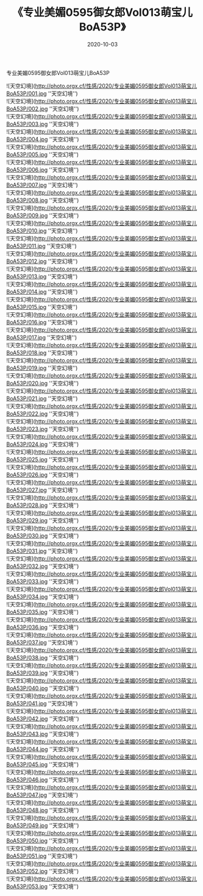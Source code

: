 ﻿---
layout: post
title:  《专业美媚0595御女郎Vol013萌宝儿BoA53P》
date:   2020-10-03
img: http://photo.orgx.cf/性感/2020/专业美媚0595御女郎Vol013萌宝儿BoA53P/000.jpg
categories: [美女, 性感, 泳衣]
---

专业美媚0595御女郎Vol013萌宝儿BoA53P



![天空幻境](http://photo.orgx.cf/性感/2020/专业美媚0595御女郎Vol013萌宝儿BoA53P/001.jpg ''天空幻境'') <br>
![天空幻境](http://photo.orgx.cf/性感/2020/专业美媚0595御女郎Vol013萌宝儿BoA53P/002.jpg ''天空幻境'') <br>
![天空幻境](http://photo.orgx.cf/性感/2020/专业美媚0595御女郎Vol013萌宝儿BoA53P/003.jpg ''天空幻境'') <br>
![天空幻境](http://photo.orgx.cf/性感/2020/专业美媚0595御女郎Vol013萌宝儿BoA53P/004.jpg ''天空幻境'') <br>
![天空幻境](http://photo.orgx.cf/性感/2020/专业美媚0595御女郎Vol013萌宝儿BoA53P/005.jpg ''天空幻境'') <br>
![天空幻境](http://photo.orgx.cf/性感/2020/专业美媚0595御女郎Vol013萌宝儿BoA53P/006.jpg ''天空幻境'') <br>
![天空幻境](http://photo.orgx.cf/性感/2020/专业美媚0595御女郎Vol013萌宝儿BoA53P/007.jpg ''天空幻境'') <br>
![天空幻境](http://photo.orgx.cf/性感/2020/专业美媚0595御女郎Vol013萌宝儿BoA53P/008.jpg ''天空幻境'') <br>
![天空幻境](http://photo.orgx.cf/性感/2020/专业美媚0595御女郎Vol013萌宝儿BoA53P/009.jpg ''天空幻境'') <br>
![天空幻境](http://photo.orgx.cf/性感/2020/专业美媚0595御女郎Vol013萌宝儿BoA53P/010.jpg ''天空幻境'') <br>
![天空幻境](http://photo.orgx.cf/性感/2020/专业美媚0595御女郎Vol013萌宝儿BoA53P/011.jpg ''天空幻境'') <br>
![天空幻境](http://photo.orgx.cf/性感/2020/专业美媚0595御女郎Vol013萌宝儿BoA53P/012.jpg ''天空幻境'') <br>
![天空幻境](http://photo.orgx.cf/性感/2020/专业美媚0595御女郎Vol013萌宝儿BoA53P/013.jpg ''天空幻境'') <br>
![天空幻境](http://photo.orgx.cf/性感/2020/专业美媚0595御女郎Vol013萌宝儿BoA53P/014.jpg ''天空幻境'') <br>
![天空幻境](http://photo.orgx.cf/性感/2020/专业美媚0595御女郎Vol013萌宝儿BoA53P/015.jpg ''天空幻境'') <br>
![天空幻境](http://photo.orgx.cf/性感/2020/专业美媚0595御女郎Vol013萌宝儿BoA53P/016.jpg ''天空幻境'') <br>
![天空幻境](http://photo.orgx.cf/性感/2020/专业美媚0595御女郎Vol013萌宝儿BoA53P/017.jpg ''天空幻境'') <br>
![天空幻境](http://photo.orgx.cf/性感/2020/专业美媚0595御女郎Vol013萌宝儿BoA53P/018.jpg ''天空幻境'') <br>
![天空幻境](http://photo.orgx.cf/性感/2020/专业美媚0595御女郎Vol013萌宝儿BoA53P/019.jpg ''天空幻境'') <br>
![天空幻境](http://photo.orgx.cf/性感/2020/专业美媚0595御女郎Vol013萌宝儿BoA53P/020.jpg ''天空幻境'') <br>
![天空幻境](http://photo.orgx.cf/性感/2020/专业美媚0595御女郎Vol013萌宝儿BoA53P/021.jpg ''天空幻境'') <br>
![天空幻境](http://photo.orgx.cf/性感/2020/专业美媚0595御女郎Vol013萌宝儿BoA53P/022.jpg ''天空幻境'') <br>
![天空幻境](http://photo.orgx.cf/性感/2020/专业美媚0595御女郎Vol013萌宝儿BoA53P/023.jpg ''天空幻境'') <br>
![天空幻境](http://photo.orgx.cf/性感/2020/专业美媚0595御女郎Vol013萌宝儿BoA53P/024.jpg ''天空幻境'') <br>
![天空幻境](http://photo.orgx.cf/性感/2020/专业美媚0595御女郎Vol013萌宝儿BoA53P/025.jpg ''天空幻境'') <br>
![天空幻境](http://photo.orgx.cf/性感/2020/专业美媚0595御女郎Vol013萌宝儿BoA53P/026.jpg ''天空幻境'') <br>
![天空幻境](http://photo.orgx.cf/性感/2020/专业美媚0595御女郎Vol013萌宝儿BoA53P/027.jpg ''天空幻境'') <br>
![天空幻境](http://photo.orgx.cf/性感/2020/专业美媚0595御女郎Vol013萌宝儿BoA53P/028.jpg ''天空幻境'') <br>
![天空幻境](http://photo.orgx.cf/性感/2020/专业美媚0595御女郎Vol013萌宝儿BoA53P/029.jpg ''天空幻境'') <br>
![天空幻境](http://photo.orgx.cf/性感/2020/专业美媚0595御女郎Vol013萌宝儿BoA53P/030.jpg ''天空幻境'') <br>
![天空幻境](http://photo.orgx.cf/性感/2020/专业美媚0595御女郎Vol013萌宝儿BoA53P/031.jpg ''天空幻境'') <br>
![天空幻境](http://photo.orgx.cf/性感/2020/专业美媚0595御女郎Vol013萌宝儿BoA53P/032.jpg ''天空幻境'') <br>
![天空幻境](http://photo.orgx.cf/性感/2020/专业美媚0595御女郎Vol013萌宝儿BoA53P/033.jpg ''天空幻境'') <br>
![天空幻境](http://photo.orgx.cf/性感/2020/专业美媚0595御女郎Vol013萌宝儿BoA53P/034.jpg ''天空幻境'') <br>
![天空幻境](http://photo.orgx.cf/性感/2020/专业美媚0595御女郎Vol013萌宝儿BoA53P/035.jpg ''天空幻境'') <br>
![天空幻境](http://photo.orgx.cf/性感/2020/专业美媚0595御女郎Vol013萌宝儿BoA53P/036.jpg ''天空幻境'') <br>
![天空幻境](http://photo.orgx.cf/性感/2020/专业美媚0595御女郎Vol013萌宝儿BoA53P/037.jpg ''天空幻境'') <br>
![天空幻境](http://photo.orgx.cf/性感/2020/专业美媚0595御女郎Vol013萌宝儿BoA53P/038.jpg ''天空幻境'') <br>
![天空幻境](http://photo.orgx.cf/性感/2020/专业美媚0595御女郎Vol013萌宝儿BoA53P/039.jpg ''天空幻境'') <br>
![天空幻境](http://photo.orgx.cf/性感/2020/专业美媚0595御女郎Vol013萌宝儿BoA53P/040.jpg ''天空幻境'') <br>
![天空幻境](http://photo.orgx.cf/性感/2020/专业美媚0595御女郎Vol013萌宝儿BoA53P/041.jpg ''天空幻境'') <br>
![天空幻境](http://photo.orgx.cf/性感/2020/专业美媚0595御女郎Vol013萌宝儿BoA53P/042.jpg ''天空幻境'') <br>
![天空幻境](http://photo.orgx.cf/性感/2020/专业美媚0595御女郎Vol013萌宝儿BoA53P/043.jpg ''天空幻境'') <br>
![天空幻境](http://photo.orgx.cf/性感/2020/专业美媚0595御女郎Vol013萌宝儿BoA53P/044.jpg ''天空幻境'') <br>
![天空幻境](http://photo.orgx.cf/性感/2020/专业美媚0595御女郎Vol013萌宝儿BoA53P/045.jpg ''天空幻境'') <br>
![天空幻境](http://photo.orgx.cf/性感/2020/专业美媚0595御女郎Vol013萌宝儿BoA53P/046.jpg ''天空幻境'') <br>
![天空幻境](http://photo.orgx.cf/性感/2020/专业美媚0595御女郎Vol013萌宝儿BoA53P/047.jpg ''天空幻境'') <br>
![天空幻境](http://photo.orgx.cf/性感/2020/专业美媚0595御女郎Vol013萌宝儿BoA53P/048.jpg ''天空幻境'') <br>
![天空幻境](http://photo.orgx.cf/性感/2020/专业美媚0595御女郎Vol013萌宝儿BoA53P/049.jpg ''天空幻境'') <br>
![天空幻境](http://photo.orgx.cf/性感/2020/专业美媚0595御女郎Vol013萌宝儿BoA53P/050.jpg ''天空幻境'') <br>
![天空幻境](http://photo.orgx.cf/性感/2020/专业美媚0595御女郎Vol013萌宝儿BoA53P/051.jpg ''天空幻境'') <br>
![天空幻境](http://photo.orgx.cf/性感/2020/专业美媚0595御女郎Vol013萌宝儿BoA53P/052.jpg ''天空幻境'') <br>
![天空幻境](http://photo.orgx.cf/性感/2020/专业美媚0595御女郎Vol013萌宝儿BoA53P/053.jpg ''天空幻境'') <br>